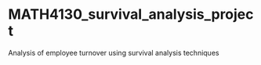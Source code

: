 # MATH4130_survival_analysis_project
Analysis of employee turnover using survival analysis techniques
